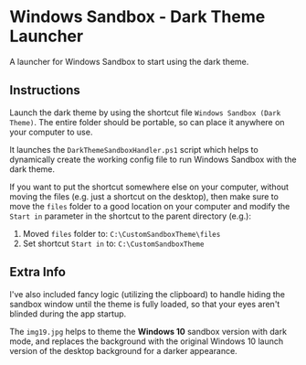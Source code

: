 # Windows Sandbox - Dark Theme Launcher
A launcher for Windows Sandbox to start using the dark theme.

## Instructions

Launch the dark theme by using the shortcut file `Windows Sandbox (Dark Theme)`. The entire folder should be portable, so can place it anywhere on your computer to use.

It launches the `DarkThemeSandboxHandler.ps1` script which helps to dynamically create the working config file to run Windows Sandbox with the dark theme.

If you want to put the shortcut somewhere else on your computer, without moving the files (e.g. just a shortcut on the desktop), then make sure to move the `files` folder to a good location on your computer and modify the `Start in` parameter in the shortcut to the parent directory (e.g.):
1. Moved `files` folder to: `C:\CustomSandboxTheme\files`
2. Set shortcut `Start in` to: `C:\CustomSandboxTheme`

## Extra Info

I've also included fancy logic (utilizing the clipboard) to handle hiding the sandbox window until the theme is fully loaded, so that your eyes aren't blinded during the app startup.

The `img19.jpg` helps to theme the **Windows 10** sandbox version with dark mode, and replaces the background with the original Windows 10 launch version of the desktop background for a darker appearance.
